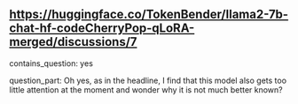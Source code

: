 ## https://huggingface.co/TokenBender/llama2-7b-chat-hf-codeCherryPop-qLoRA-merged/discussions/7

contains_question: yes

question_part: Oh yes, as in the headline, I find that this model also gets too little attention at the moment and wonder why it is not much better known?